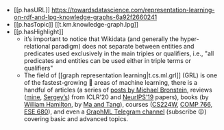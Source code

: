 

- [[p.hasURL]] https://towardsdatascience.com/representation-learning-on-rdf-and-lpg-knowledge-graphs-6a92f2660241
- [[p.hasTopic]] [[t.km.knowledge-graph.lpg]]
- [[p.hasHighlight]]
  - it’s important to notice that Wikidata (and generally the hyper-relational paradigm) does not separate between entities and predicates used exclusively in the main triples or qualifiers, i.e., "all predicates and entities can be used either in triple terms or qualifiers"
  - The field of [[graph representation learning|t.cs.ml.grl]] (GRL) is one of the fastest-growing 🚀 areas of machine learning, there is a handful of articles (a series of [posts by Michael Bronstein](https://towardsdatascience.com/@michael.bronstein), reviews ([mine](https://medium.com/@mgalkin/knowledge-graphs-iclr-2020-f555c8ef10e3), [Sergey’s](https://towardsdatascience.com/top-trends-of-graph-machine-learning-in-2020-1194175351a3)) from ICLR’20 and [NeurIPS’19](https://medium.com/mlreview/machine-learning-on-graphs-neurips-2019-875eecd41069) papers), books (by [William Hamilton](https://www.cs.mcgill.ca/~wlh/grl_book/), by [Ma and Tang](http://cse.msu.edu/~mayao4/dlg_book/)), courses ([CS224W](http://cs224w.stanford.edu/), [COMP 766](https://cs.mcgill.ca/~wlh/comp766/index.html), [ESE 680](https://gnn.seas.upenn.edu/lectures/)), and even a [GraphML Telegram channel](https://t.me/graphML) (subscribe 😉) covering basic and advanced topics.

